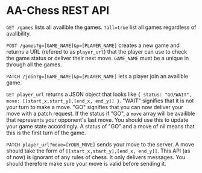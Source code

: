 # AA-Chess REST API

`GET /games` 
lists all availible the games. `?all=true` list all games regardless of avalibility.

`POST /games?g=[GAME_NAME]&p=[PLAYER_NAME]` 
creates a new game and returns a URL (refered to as `player_url`) that the player can use to check the game status or deliver their next move. `GAME_NAME` must be a unique in through all the games.

`PATCH /join?g=[GAME_NAME]&p=[PLAYER_NAME]` 
lets a player join an availible game.

`GET player_url` 
returns a JSON object that looks like `{ status: "GO/WAIT", move: [[start_x,start_y],[end_x, end_y]] }`. "WAIT" signifies that it is not your turn to make a move. "GO" signifies that you can now deliver your move with a patch request. If the status if "GO", a `move` array will be availible that represents your opponent's last move. You should use this to update your game state accordingly. A status of "GO" and a move of nil means that this is the first turn of the game.

`PATCH player_url?move=[YOUR_MOVE]` 
sends your move to the server. A move should take the form of `[[start_x,start_y],[end_x, end_y]]`. This API (as of now) is ignorant of any rules of chess. It only delivers messages. You should therefore make sure your move is valid before sending it.

